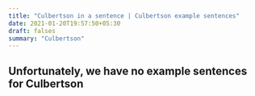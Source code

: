 ```yaml
---
title: "Culbertson in a sentence | Culbertson example sentences"
date: 2021-01-20T19:57:50+05:30
draft: falses
summary: "Culbertson"
---
```

## Unfortunately, we have no example sentences for Culbertson                 

